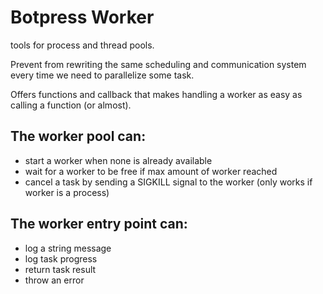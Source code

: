 # Botpress Worker

tools for process and thread pools.

Prevent from rewriting the same scheduling and communication system every time we need to parallelize some task.

Offers functions and callback that makes handling a worker as easy as calling a function (or almost).

## The worker pool can:

- start a worker when none is already available
- wait for a worker to be free if max amount of worker reached
- cancel a task by sending a SIGKILL signal to the worker (only works if worker is a process)

## The worker entry point can:

- log a string message
- log task progress
- return task result
- throw an error
